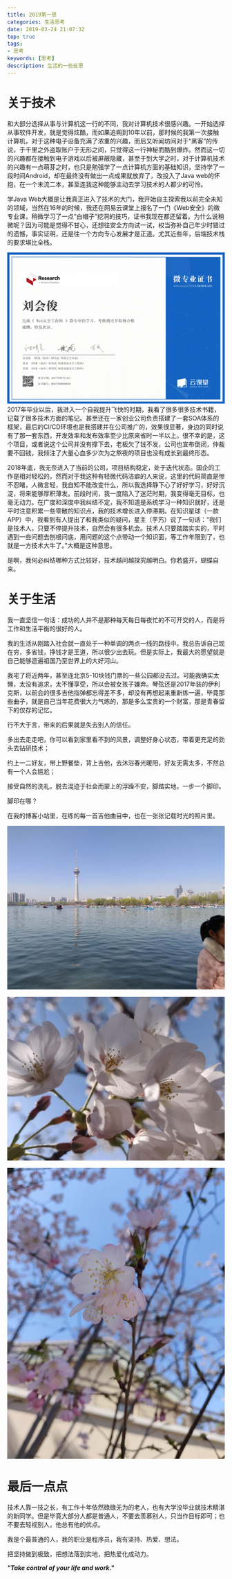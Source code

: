 ```yaml
---
title: 2019第一思
categories: 生活思考
date: 2019-03-24 21:07:32
top: true
tags:
- 思考
keywords: [思考]
description: 生活的一些反思
---
```


# 关于技术

和大部分选择从事与计算机这一行的不同，我对计算机技术很感兴趣。一开始选择从事软件开发，就是觉得炫酷，而如果追朔到10年以前，那时候的我第一次接触计算机，对于这种电子设备充满了浓重的兴趣，而后又听闻坊间对于“黑客”的传说，于千里之外盗取账户于无形之间，只觉得这一行神秘而酷到爆炸。然而这一切的兴趣都在接触到电子游戏以后被屏蔽隐藏，甚至于到大学之时，对于计算机技术的兴趣有一点萌芽之时，也只是勉强学了一点计算机方面的基础知识，坚持学了一段时间Android，却在最终没有做出一点成果就放弃了，改投入了Java web的怀抱，在一个末流二本，甚至连我这种能够主动去学习技术的人都少的可怜。

<!--more-->

学Java Web大概是让我真正进入了技术的大门，我开始自主探索我以前完全未知的领域，当然在16年的时候，我还在网易云课堂上报名了一门《Web安全》的微专业课，稍微学习了一点“白帽子”挖洞的技巧，证书我现在都还留着。为什么说稍微呢？因为可能是觉得不甘心，还想往安全方向试一试，权当弥补自己年少时错过的遗憾，事实证明，还是往一个方向专心发展才是正道。尤其近些年，后端技术栈的要求堪比全栈。

![2019第一思\证书](2019第一思\证书.png)2017年毕业以后，我进入一个自我提升飞快的时期，我看了很多很多技术书籍，记载了很多技术方面的笔记。甚至还在一家创业公司负责搭建了一套SOA体系的框架，最后的CI/CD环境也是我搭建并在公司推广的，效果很显著，身边的同时说有了那一套东西，开发效率和发布效率至少比原来省时一半以上。很不幸的是，这个项目，或者说这个公司并没有撑下去，老板欠了钱不发，公司也宣布倒闭，仲裁要不回钱，我倾注了大量心血多少次为之熬夜的项目也没有成长到最终形态。

 2018年底，我无奈进入了当前的公司，项目结构稳定，处于迭代状态。国企的工作是相对轻松的，然而对于我这种有轻微代码洁癖的人来说，这里的代码简直是惨不忍睹，人微言轻，我自知不能改变什么，所以我选择静下心了好好学习，好好沉淀，将来能够厚积薄发。前段时间，我一度陷入了迷茫时期，我变得毫无目标，也毫无动力。在广度和深度中我纠结不定，我不知道是系统学习一种知识就好，还是平时注意积累一些零散的知识点，我的技术增长进入停滞期。在知识星球（一款APP）中，我看到有人提出了和我类似的疑问，星主（芋艿）说了一句话：“我们是技术人，只要不停提升技术，自然会有很多机会。技术人只要踏踏实实的，平时遇到一些问题去刨根问底，用问题的这个点带动一个知识面，等工作年限到了，也就是一方技术大牛了。”大概是这种意思。

是啊，我何必纠结哪种方式比较好，技术越问越探究越明白。你若盛开，蝴蝶自来。

# 关于生活

我一直坚信一句话：成功的人并不是那种每天每日每夜忙的不可开交的人，而是将工作和生活平衡的很好的人。

我的生活从刚踏入社会就一直处于一种单调的两点一线的路线中。我总告诉自己现在穷，多省钱，挣钱才是王道，所以很少出去玩。但是实际上，我最大的愿望就是自己能够逛遍祖国乃至世界上的大好河山。

我宅了将近两年，甚至连北京5-10块钱门票的一些公园都没去过。可能我确实太懒，太没有追求，太不懂享受，所以会被女孩子嫌弃。琴弦还是2017年装的伊利克斯，以前会的很多吉他指弹都忘得差不多，却没有再想起来重新练一遍，毕竟那些曲子，就是自己当年花费很大力气练的，那是多么宝贵的一个财富，那是青春留下的仅存的记忆。

行不大于言，带来的后果就是失去别人的信任。

多出去走走吧，你可以看到家里看不到的风景，调整好身心状态，带着更充足的劲头去钻研技术；

约上一二好友，带上野餐垫，背上吉他，去沐浴春光暖阳，好友无需太多，不然总有一个人会尴尬；

接受自然的洗礼，脱去混迹于社会而蒙上的浮躁不安，脚踏实地，一步一个脚印。

脚印在哪？

在我的博客小站里，在练的每一首吉他曲目中，也在一张张记载时光的照片里。

![2019第一思\yuyuantan1](2019第一思\yuyuantan1.jpg)

![2019第一思\yuyuantan2](2019第一思\yuyuantan2.jpg)

![2019第一思\yuyuantan3](2019第一思\yuyuantan3.jpg)

# 最后一点点

技术人靠一技之长，有工作十年依然碌碌无为的老人，也有大学没毕业就技术精湛的新同学。但是毕竟大部分人都是普通人，不要去羡慕别人，只当作目标即可；也不要去轻视别人，他总有他的优点。

我是个最普通的人，我的职业是程序员，我有坚持、热爱、想法。

把坚持做到极致，把想法落到实地，把热爱化成动力。

***"Take control of your life and work."***
